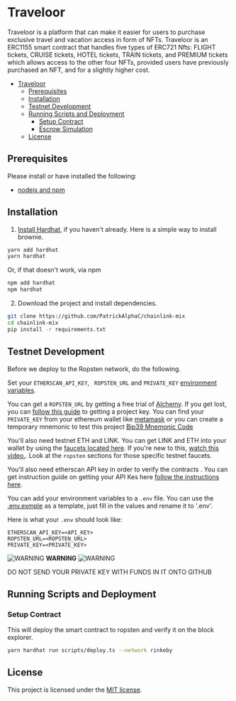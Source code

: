 # Traveloor

Traveloor is a platform that can make it easier for users to purchase exclusive travel and vacation access in form of NFTs. Traveloor is an ERC1155 smart contract that handles five types of ERC721 Nfts: FLIGHT tickets, CRUISE tickets, HOTEL tickets, TRAIN tickets, and PREMIUM tickets which allows access to the other four NFTs, provided users have previously purchased an NFT, and for a slightly higher cost.

- [Traveloor](#chainlink-mix)
  - [Prerequisites](#prerequisites)
  - [Installation](#installation)
  - [Testnet Development](#testnet-development)
  - [Running Scripts and Deployment](#running-scripts-and-deployment)
    - [Setup Contract](#setup-contract)
    - [Escrow Simulation](#escrow-simulation)
  - [License](#license)

## Prerequisites

Please install or have installed the following:

- [nodejs and npm](https://nodejs.org/en/download/)
## Installation

1. [Install Hardhat](https://hardhat.org/hardhat-runner/docs/getting-started#overview), if you haven't already. Here is a simple way to install brownie.


```bash
yarn add hardhat
yarn hardhat
```
Or, if that doesn't work, via npm
```bash
npm add hardhat
npm hardhat
```

2. Download the project and install dependencies.

```bash
git clone https://github.com/PatrickAlphaC/chainlink-mix
cd chainlink-mix
pip install -r requirements.txt
```

## Testnet Development
Before we deploy to the Ropsten network, do the following.

Set your `ETHERSCAN_API_KEY`, ` ROPSTEN_URL` and `PRIVATE_KEY` [environment variables](https://www.twilio.com/blog/2017/01/how-to-set-environment-variables.html).

You can get a `ROPSTEN_URL` by getting a free trial of [Alchemy](https://dashboard.alchemyapi.io/). If you get lost, you can [follow this guide](https://docs.alchemy.com/reference/api-overview) to getting a project key. You can find your `PRIVATE_KEY` from your ethereum wallet like [metamask](https://metamask.io/) or you can create a temporary mnemonic to test this project [Bip39 Mnemonic Code](https://iancoleman.io/bip39/)

You'll also need testnet ETH and LINK. You can get LINK and ETH into your wallet by using the [faucets located here](https://docs.chain.link/docs/link-token-contracts). If you're new to this, [watch this video.](https://www.youtube.com/watch?v=P7FX_1PePX0). Look at the `ropsten` sections for those specific testnet faucets. 

You'll also need etherscan API key in order to verify the contracts . You can get instruction guide on getting your API Kes here [follow the instructions here](https://www.topcoder.com/thrive/articles/using-the-etherscan-api-and-bubble).

You can add your environment variables to a `.env` file. You can use the [.env.exmple](https://github.com/jefedcreator/Traveloor/blob/main/.env.example) as a template, just fill in the values and rename it to '.env'.

Here is what your `.env` should look like:
```
ETHERSCAN_API_KEY=<API_KEY>
ROPSTEN_URL=<ROPSTEN_URL>
PRIVATE_KEY=<PRIVATE_KEY>
```


![WARNING](https://via.placeholder.com/15/f03c15/000000?text=+) **WARNING** ![WARNING](https://via.placeholder.com/15/f03c15/000000?text=+)

DO NOT SEND YOUR PRIVATE KEY WITH FUNDS IN IT ONTO GITHUB

## Running Scripts and Deployment

### Setup Contract

This will deploy the smart contract to ropsten and verify it on the block explorer.
```bash
yarn hardhat run scripts/deploy.ts --network rinkeby
```

## License

This project is licensed under the [MIT license](LICENSE).
